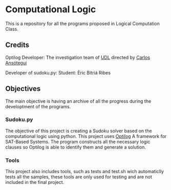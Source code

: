 
# Computational Logic
This is a repository for all the programs proposed in Logical Computation Class.
## Credits
Optilog Developer: The investigation team of [UDL](https://www.eps.udl.cat/ca/) directed by [Carlos Ansótegui](https://scholar.google.es/citations?user=Pisfb3EAAAAJ&hl=en)

Developer of sudoku.py: Student: Èric Bitriá Ribes
## Objectives
The main objective is having an archive of all the progress during the developtment of the programs.
### Sudoku.py

The objective of this project is creating a Sudoku solver based on the computational logic using python. This project uses [Optilog](http://hardlog.udl.cat/static/doc/optilog/html/index.html) A framework for SAT-Based Systems. The program constructs all the necessary logic clauses so Optilog is able to identify them and generate a solution.

### Tools

This project also includes tools, such as tests and test.sh wich automaticlly tests all the samples, these tools are only used for testing and are not included in the final project.


